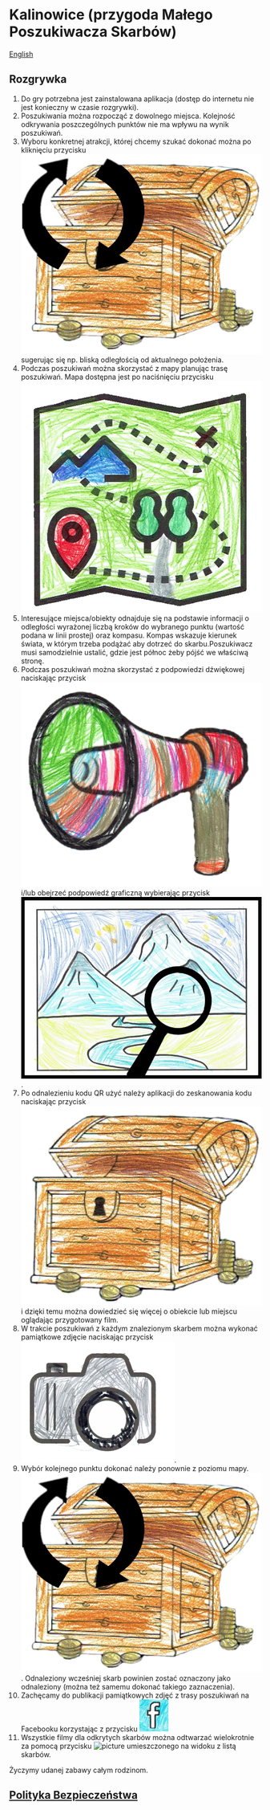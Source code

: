 # Kalinowice (przygoda Małego Poszukiwacza Skarbów)

[English](README_en.md)

## Rozgrywka

1. Do gry potrzebna jest zainstalowana aplikacja (dostęp do internetu nie jest konieczny w czasie rozgrywki).
2. Poszukiwania można rozpocząć z dowolnego miejsca. Kolejność odkrywania poszczególnych punktów nie ma wpływu na wynik poszukiwań.
3. Wyboru konkretnej atrakcji, której chcemy szukać dokonać można po kliknięciu przycisku
   ![picture](kalinowice/img/change_chest.png) sugerując się np. bliską odległością od aktualnego położenia.
5. Podczas poszukiwań można skorzystać z mapy planując trasę poszukiwań. Mapa dostępna jest po naciśnięciu przycisku
   ![picture](kalinowice/img/map.png)
6. Interesujące miejsca/obiekty odnajduje się na podstawie informacji o odległości wyrażonej liczbą kroków do wybranego punktu (wartość podana w linii prostej) oraz kompasu.
   Kompas wskazuje kierunek świata, w którym trzeba podążać aby dotrzeć do skarbu.Poszukiwacz musi samodzielnie ustalić, gdzie jest północ żeby pójść we właściwą stronę.
7. Podczas poszukiwań można skorzystać z podpowiedzi dźwiękowej naciskając przycisk
   ![picture](kalinowice/img/megaphone.png) i/lub obejrzeć podpowiedź graficzną wybierając przycisk
   ![picture](kalinowice/img/show_photo.png).
8. Po odnalezieniu kodu QR użyć należy aplikacji do zeskanowania kodu naciskając przycisk
   ![picture](kalinowice/img/chest.png) i dzięki temu można dowiedzieć się więcej o obiekcie lub miejscu oglądając przygotowany film.
9. W trakcie poszukiwań z każdym znalezionym skarbem można wykonać pamiątkowe zdjęcie naciskając przycisk
   ![picture](kalinowice/img/camera_do_photo.png).
10. Wybór kolejnego punktu dokonać należy ponownie z poziomu mapy.![picture](kalinowice/img/change_chest.png).
    Odnaleziony wcześniej skarb powinien zostać oznaczony jako odnaleziony (można też samemu dokonać takiego zaznaczenia).
12. Zachęcamy do publikacji pamiątkowych zdjęć z trasy poszukiwań na Facebooku korzystając z przycisku
    ![picture](kalinowice/img/facebook.png)
13. Wszystkie filmy dla odkrytych skarbów można odtwarzać wielokrotnie za pomocą przycisku
    ![picture](kalinowice/img/change_movie.png) umieszczonego na widoku z listą skarbów.
    

Życzymy udanej zabawy całym rodzinom.
   

## [Polityka Bezpieczeństwa](https://p-kalinowice-little-treasure-hunter.netlify.app/)
